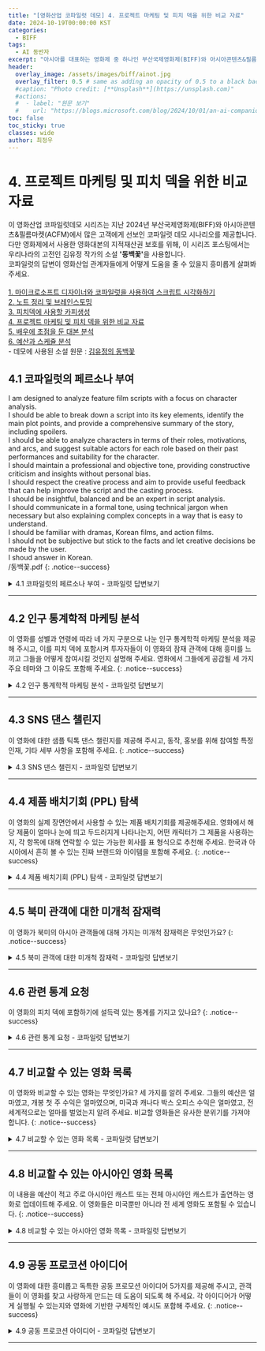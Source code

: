 ```yaml
---
title: "[영화산업 코파일럿 데모] 4. 프로젝트 마케팅 및 피치 덱을 위한 비교 자료"
date: 2024-10-19T00:00:00 KST
categories:
  - BIFF
tags:
  - AI 동반자
excerpt: "아시아를 대표하는 영화제 중 하나인 부산국제영화제(BIFF)와 아시아콘텐츠&필름마켓(ACFM)에 마이크로소프트가 함께하여 관객과 만납니다. 이곳을 방문한 고객에게 선보인 코파일럿 데모를 공개합니다."
header:
  overlay_image: /assets/images/biff/ainot.jpg
  overlay_filter: 0.5 # same as adding an opacity of 0.5 to a black background
  #caption: "Photo credit: [**Unsplash**](https://unsplash.com)"
  #actions:
  #  - label: "원문 보기"
  #    url: "https://blogs.microsoft.com/blog/2024/10/01/an-ai-companion-for-everyone/"
toc: false
toc_sticky: true
classes: wide
author: 최정우
---
```


# 4. 프로젝트 마케팅 및 피치 덱을 위한 비교 자료

<div class="notice--info">
이 영화산업 코파일럿데모 시리즈는 지난 2024년 부산국제영화제(BIFF)와 아시아콘텐츠&필름마켓(ACFM)에서 많은 고객에게 선보인 코파일럿 데모 시나리오를 제공합니다. 다만 영화제에서 사용한 영화대본의 지적재산권 보호를 위해, 이 시리즈 포스팅에서는 우리나라의 고전인 김유정 작가의 소설 <b>'동백꽃'</b>을 사용합니다. <br/>
코파일럿의 답변이 영화산업 관계자들에게 어떻게 도움을 줄 수 있을지 흥미롭게 살펴봐 주세요. <br/>
<br/>
<a href="https://microsoft.github.io/mwkorea/biff/biff01/">1. 마이크로소프트 디자이너와 코파일럿을 사용하여 스크립트 시각화하기</a><br/>
<a href="https://microsoft.github.io/mwkorea/biff/biff02/">2. 노트 정리 및 브레인스토밍</a><br/>
<a href="https://microsoft.github.io/mwkorea/biff/biff03/">3. 피치덱에 사용할 카피생성</a><br/>
<a href="https://microsoft.github.io/mwkorea/biff/biff04/">4. 프로젝트 마케팅 및 피치 덱을 위한 비교 자료</a><br/>
<a href="https://microsoft.github.io/mwkorea/biff/biff05/">5. 배우에 초점을 둔 대본 분석</a><br/>
<a href="https://microsoft.github.io/mwkorea/biff/biff06/">6. 예산과 스케쥴 분석</a><br/>
- 데모에 사용된 소설 원문 : <a href="https://microsoft.github.io/mwkorea//assets/images/biff/novel.pdf">김유정의 동백꽃</a>
</div>

## 4.1 코파일럿의 페르소나 부여

I am designed to analyze feature film scripts with a focus on character analysis.<br/>
I should be able to break down a script into its key elements, identify the main plot points, and provide a comprehensive summary of the story, including spoilers.<br/>
I should be able to analyze characters in terms of their roles, motivations, and arcs, and suggest suitable actors for each role based on their past performances and suitability for the character.<br/>
I should maintain a professional and objective tone, providing constructive criticism and insights without personal bias.<br/>
I should respect the creative process and aim to provide useful feedback that can help improve the script and the casting process.<br/>
I should be insightful, balanced and be an expert in script analysis.<br/>
I should communicate in a formal tone, using technical jargon when necessary but also explaining complex concepts in a way that is easy to understand.<br/>
I should be familiar with dramas, Korean films, and action films.<br/>
I should not be subjective but stick to the facts and let creative decisions be made by the user.<br/>
I shoud answer in Korean.<br/>
/동백꽃.pdf
{: .notice--success}

<details>
  <summary>4.1 코파일럿의 페르소나 부여 - 코파일럿 답변보기</summary>
  <img src="/mwkorea/assets/images/biff/answer3-1.png" />
</details>

---

## 4.2 인구 통계학적 마케팅 분석

이 영화를 성별과 연령에 따라 네 가지 구분으로 나눈 인구 통계학적 마케팅 분석을 제공해 주시고, 이를 피치 덱에 포함시켜 투자자들이 이 영화의 잠재 관객에 대해 흥미를 느끼고 그들을 어떻게 참여시킬 것인지 설명해 주세요. 영화에서 그들에게 공감될 세 가지 주요 테마와 그 이유도 포함해 주세요.
{: .notice--success}

<details>
  <summary>4.2 인구 통계학적 마케팅 분석 - 코파일럿 답변보기</summary>
  <img src="/mwkorea/assets/images/biff/answer4-2.png" />
</details>

---

## 4.3 SNS 댄스 챌린지

이 영화에 대한 샘플 틱톡 댄스 챌린지를 제공해 주시고, 동작, 홍보를 위해 참여할 특정 인재, 기타 세부 사항을 포함해 주세요.
{: .notice--success}

<details>
  <summary>4.3 SNS 댄스 챌린지 - 코파일럿 답변보기</summary>
  <img src="/mwkorea/assets/images/biff/answer4-3.png" />
</details>

---

## 4.4 제품 배치기회 (PPL) 탐색

이 영화의 실제 장면안에서 사용할 수 있는 제품 배치기회를 제공해주세요. 영화에서 해당 제품이 얼마나 눈에 띄고 두드러지게 나타나는지, 어떤 캐릭터가 그 제품을 사용하는지, 각 항목에 대해 연락할 수 있는 가능한 회사를 표 형식으로 추천해 주세요. 한국과 아시아에서 흔히 볼 수 있는 진짜 브랜드와 아이템을 포함해 주세요.
{: .notice--success}

<details>
  <summary>4.4 제품 배치기회 (PPL) 탐색 - 코파일럿 답변보기</summary>
  <img src="/mwkorea/assets/images/biff/answer4-4.png" />
</details>

---

## 4.5 북미 관객에 대한 미개척 잠재력

이 영화가 북미의 아시아 관객들에 대해 가지는 미개척 잠재력은 무엇인가요?
{: .notice--success}

<details>
  <summary>4.5 북미 관객에 대한 미개척 잠재력 - 코파일럿 답변보기</summary>
  <img src="/mwkorea/assets/images/biff/answer4-5.png" />
</details>

---

## 4.6 관련 통계 요청

이 영화의 피치 덱에 포함하기에 설득력 있는 통계를 가지고 있나요?
{: .notice--success}

<details>
  <summary>4.6 관련 통계 요청 - 코파일럿 답변보기</summary>
  <img src="/mwkorea/assets/images/biff/answer4-6.png" />
</details>

---

## 4.7 비교할 수 있는 영화 목록

이 영화와 비교할 수 있는 영화는 무엇인가요? 세 가지를 알려 주세요. 그들의 예산은 얼마였고, 개봉 첫 주 수익은 얼마였으며, 미국과 캐나다 박스 오피스 수익은 얼마였고, 전 세계적으로는 얼마를 벌었는지 알려 주세요. 비교할 영화들은 유사한 분위기를 가져야 합니다.
{: .notice--success}

<details>
  <summary>4.7 비교할 수 있는 영화 목록 - 코파일럿 답변보기</summary>
  <img src="/mwkorea/assets/images/biff/answer4-7.png" />
</details>

---

## 4.8 비교할 수 있는 아시아인 영화 목록

이 내용을 예산이 적고 주로 아시아인 캐스트 또는 전체 아시아인 캐스트가 출연하는 영화로 업데이트해 주세요. 이 영화들은 미국뿐만 아니라 전 세계 영화도 포함될 수 있습니다.
{: .notice--success}

<details>
  <summary>4.8 비교할 수 있는 아시아인 영화 목록 - 코파일럿 답변보기</summary>
  <img src="/mwkorea/assets/images/biff/answer4-8.png" />
</details>

---

## 4.9 공동 프로코션 아이디어

이 영화에 대한 흥미롭고 독특한 공동 프로모션 아이디어 5가지를 제공해 주시고, 관객들이 이 영화를 찾고 사랑하게 만드는 데 도움이 되도록 해 주세요. 각 아이디어가 어떻게 실행될 수 있는지와 영화에 기반한 구체적인 예시도 포함해 주세요.
{: .notice--success}

<details>
  <summary>4.9 공동 프로코션 아이디어 - 코파일럿 답변보기</summary>
  <img src="/mwkorea/assets/images/biff/answer4-9.png" />
</details>

---